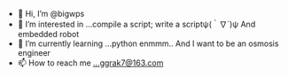- 👋 Hi, I’m @bigwps
- 👀 I’m interested in ...compile a script; write a scriptψ(｀∇´)ψ And embedded robot
- 🌱 I’m currently learning ...python enmmm.. And I want to be an osmosis engineer
- 📫 How to reach me ...ggrak7@163.com

<!---
bigwps/bigwps is a ✨ special ✨ repository because its `README.md` (this file) appears on your GitHub profile.
You can click the Preview link to take a look at your changes.
--->
